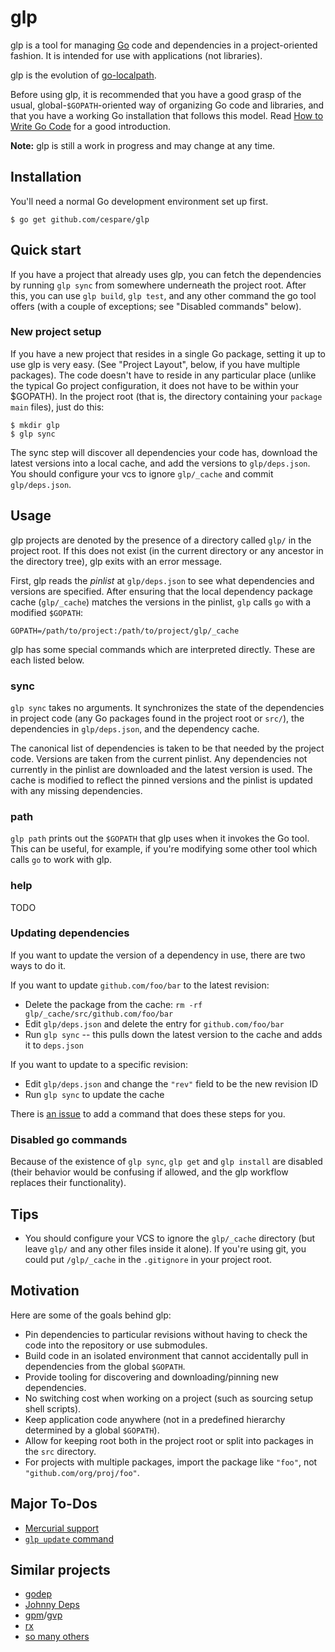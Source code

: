 # glp

glp is a tool for managing [Go](http://golang.org/) code and dependencies in a project-oriented fashion. It is
intended for use with applications (not libraries).

glp is the evolution of [go-localpath](https://github.com/cespare/go-localpath).

Before using glp, it is recommended that you have a good grasp of the usual, global-`$GOPATH`-oriented way of
organizing Go code and libraries, and that you have a working Go installation that follows this model. Read
[How to Write Go Code](http://golang.org/doc/code.html) for a good introduction.

**Note:** glp is still a work in progress and may change at any time.

## Installation

You'll need a normal Go development environment set up first.

    $ go get github.com/cespare/glp

## Quick start

If you have a project that already uses glp, you can fetch the dependencies by running `glp sync` from
somewhere underneath the project root. After this, you can use `glp build`, `glp test`, and any other command
the go tool offers (with a couple of exceptions; see "Disabled commands" below).

### New project setup

If you have a new project that resides in a single Go package, setting it up to use glp is very easy. (See
"Project Layout", below, if you have multiple packages). The code doesn't have to reside in any particular
place (unlike the typical Go project configuration, it does not have to be within your $GOPATH). In the
project root (that is, the directory containing your `package main` files), just do this:

    $ mkdir glp
    $ glp sync

The sync step will discover all dependencies your code has, download the latest versions into a local cache,
and add the versions to `glp/deps.json`. You should configure your vcs to ignore `glp/_cache` and commit
`glp/deps.json`.

## Usage

glp projects are denoted by the presence of a directory called `glp/` in the project root. If this does not
exist (in the current directory or any ancestor in the directory tree), glp exits with an error message.

First, glp reads the *pinlist* at `glp/deps.json` to see what dependencies and versions are specified. After
ensuring that the local dependency package cache (`glp/_cache`) matches the versions in the pinlist, `glp`
calls `go` with a modified `$GOPATH`:

    GOPATH=/path/to/project:/path/to/project/glp/_cache

glp has some special commands which are interpreted directly. These are each listed below.

### sync

`glp sync` takes no arguments. It synchronizes the state of the dependencies in project code (any Go packages
found in the project root or `src/`), the dependencies in `glp/deps.json`, and the dependency cache.

The canonical list of dependencies is taken to be that needed by the project code. Versions are taken from the
current pinlist. Any dependencies not currently in the pinlist are downloaded and the latest version is used.
The cache is modified to reflect the pinned versions and the pinlist is updated with any missing dependencies.

### path

`glp path` prints out the `$GOPATH` that glp uses when it invokes the Go tool. This can be useful, for example,
if you're modifying some other tool which calls `go` to work with glp.

### help

TODO

### Updating dependencies

If you want to update the version of a dependency in use, there are two ways to do it.

If you want to update `github.com/foo/bar` to the latest revision:

* Delete the package from the cache: `rm -rf glp/_cache/src/github.com/foo/bar`
* Edit `glp/deps.json` and delete the entry for `github.com/foo/bar`
* Run `glp sync` -- this pulls down the latest version to the cache and adds it to `deps.json`

If you want to update to a specific revision:

* Edit `glp/deps.json` and change the `"rev"` field to be the new revision ID
* Run `glp sync` to update the cache

There is [an issue](https://github.com/cespare/glp/issues/8) to add a command that does these steps for you.

### Disabled go commands

Because of the existence of `glp sync`, `glp get` and `glp install` are disabled (their behavior would be
confusing if allowed, and the glp workflow replaces their functionality).

## Tips

* You should configure your VCS to ignore the `glp/_cache` directory (but leave `glp/` and any other files
  inside it alone). If you're using git, you could put `/glp/_cache` in the `.gitignore` in your project root.

## Motivation

Here are some of the goals behind glp:

* Pin dependencies to particular revisions without having to check the code into the repository or use
  submodules.
* Build code in an isolated environment that cannot accidentally pull in dependencies from the global
  `$GOPATH`.
* Provide tooling for discovering and downloading/pinning new dependencies.
* No switching cost when working on a project (such as sourcing setup shell scripts).
* Keep application code anywhere (not in a predefined hierarchy determined by a global `$GOPATH`).
* Allow for keeping root both in the project root or split into packages in the `src` directory.
* For projects with multiple packages, import the package like `"foo"`, not `"github.com/org/proj/foo"`.

## Major To-Dos

* [Mercurial support](https://github.com/cespare/glp/issues/6)
* [`glp update` command](https://github.com/cespare/glp/issues/8)

## Similar projects

* [godep](https://github.com/kr/godep)
* [Johnny Deps](https://github.com/VividCortex/johnny-deps)
* [gpm](https://github.com/pote/gpm)/[gvp](https://github.com/pote/gvp)
* [rx](http://godoc.org/kylelemons.net/go/rx)
* [so many others](https://code.google.com/p/go-wiki/wiki/PackageManagementTools)
